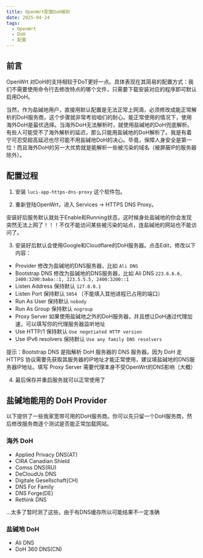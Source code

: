 ```yaml
---
title: OpenWrt配置DoH解析
date: 2025-04-24
tags:
  - OpenWrt
  - DoH
  - 配置
---
```


## 前言

OpenWrt 对DoH的支持相较于DoT更好一点。具体表现在其简易的配置方式：我们不需要使用命令行去修改特点的哪个文件，只需要下载安装对应的程序即可默认启用DoH。

当然，作为盐碱地用户，直接用默认配置是无法正常上网滴，必须修改成能正常解析的DoH服务商，这个步骤就非常考验咱们的耐心。能正常使用的情况下，使用海外DoH是最优选择。当海外DoH无法解析时，就使用盐碱地的DoH兜底解析。有些人可能受不了海外解析的延迟，那么只能用盐碱地的DoH解析了。我是有着宁可忍受超高延迟也尽可能不用盐碱地DoH的决心。毕竟，保障人身安全是第一位！而且海外DoH的另一大优势就是能解析一些被污染的域名（被屏蔽IP的服务器除外）。

## 配置过程

1. 安装 `luci-app-https-dns-proxy` 这个软件包。

2. 重新登陆OpenWrt，进入 Services -> HTTPS DNS Proxy。

安装好后服务默认就处于Enable和Running状态，这时候身处盐碱地的你会发现突然无法上网了！！！不仅不能访问某些被污染的站点，连盐碱地的网站也不能访问了。

3. 安装好后默认会使用Google和Cloudflare的DoH服务器。点击Edit，修改以下内容：

- Provider 修改为盐碱地的DNS服务器，比如 `Ali DNS`
- Bootstrap DNS 修改为盐碱地的DNS服务器，比如 Ali DNS `223.6.6.6, 2400:3200:baba::1, 223.5.5.5, 2400:3200::1`
- Listen Address 保持默认 `127.0.0.1`
- Listen Port 保持默认 `5054` （不能填入其他进程已占用的端口）
- Run As User 保持默认 `nobody`
- Run As Group 保持默认 `nogroup`
- Proxy Server 如果使用盐碱地之外的DoH服务器，并且想让DoH通过代理加速，可以填写你的代理服务器监听地址
- Use HTTP/1 保持默认 `Use negotiated HTTP version`
- Use IPv6 resolvers 保持默认 `Use any family DNS resolvers`

提示：Bootstrap DNS 是指解析 DoH 服务器的 DNS 服务器。因为 DoH 走 HTTPS 协议需要先获取其服务器的IP地址才能正常使用，建议填盐碱地的DNS服务器IP地址。填写 Proxy Server 需要代理本身不受OpenWrt的DNS影响（大概）

4. 最后保存并重启服务就可以正常使用了

## 盐碱地能用的 DoH Provider

以下提供了一些我家宽带可用的DoH服务商。你可以先只留一个DoH服务商，然后修改服务商逐个测试是否能正常加载网站。

### 海外 DoH

- Applied Privacy DNS(AT)
- CIRA Canadian Shield
- Comss DNS(RU)
- DeCloudUs DNS
- Digitale Gesellschaft(CH)
- DNS For Family
- DNS Forge(DE)
- Rethink DNS

...太多了暂时测了这些。由于有DNS缓存所以可能结果不一定准确

### 盐碱地 DoH

- Ali DNS
- DoH 360 DNS(CN)
